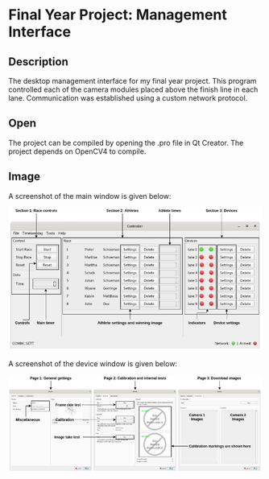 # Final Year Project: Management Interface

## Description
The desktop management interface for my final year project. This program controlled each of the camera modules placed above the finish line in each lane. Communication was established using a custom network protocol.

## Open
The project can be compiled by opening the .pro file in Qt Creator. The project depends on OpenCV4 to compile.

## Image
A screenshot of the main window is given below:

![alt text](https://github.com/sonbesie/final_year_project_software/blob/main/window_man.jpg?raw=true)

A screenshot of the device window is given below:

![alt text](https://github.com/sonbesie/final_year_project_software/blob/main/window_dev.jpg?raw=true)

